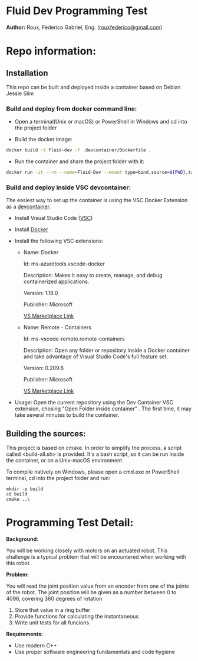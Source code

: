 # Fluid Dev Programming Test

**Author:** Roux, Federico Gabriel, Eng. (rouxfederico@gmail.com)

# Repo information:

## Installation

This repo can be built and deployed inside a container based on Debian Jessie Slim

### Build and deploy from docker command line:

- Open a terminal(Unix or macOS) or PowerShell in Windows and cd into the project folder

- Build the docker image:

```bash
docker build -t fluid-dev -f .devcontainer/Dockerfile .
```

- Run the container and share the project folder with it:

```bash
docker run -it --rm --name=Fluid-Dev --mount type=bind,source=${PWD},target=/workspace fluid-dev bash
```

### Build and deploy inside VSC devcontainer:

The easiest way to set up the container is using the VSC Docker Extension as a [devcontainer](https://code.visualstudio.com/docs/remote/containers).

- Install Visual Studio Code ([VSC](https://code.visualstudio.com/))

- Install [Docker](https://www.docker.com/) 

- Install the following VSC extensions:

    -  Name: Docker

        Id: ms-azuretools.vscode-docker

        Description: Makes it easy to create, manage, and debug containerized applications.

        Version: 1.18.0

        Publisher: Microsoft

        [VS Marketplace Link](https://marketplace.visualstudio.com/items?itemName=ms-azuretools.vscode-docker)


    - Name: Remote - Containers

        Id: ms-vscode-remote.remote-containers

        Description: Open any folder or repository inside a Docker container and take advantage of Visual Studio Code's full feature set.
        
        Version: 0.209.6
        
        Publisher: Microsoft
        
        [VS Marketplace Link](https://marketplace.visualstudio.com/items?itemName=ms-vscode-remote.remote-containers)

- Usage: Open the current repository using the Dev Container VSC extension, chosing "Open Folder inside container" . The first time, it may take several minutes to build the container.


## Building the sources:

This project is based on cmake. In order to simplify the process, a script called <build-all.sh> is provided. It's a bash script, so it can be run inside the container, or on a Unix-macOS environment.

To compile natively on Windows, please open a cmd.exe or PowerShell terminal, cd into the project folder and run:

```
mkdir -p build
cd build
cmake ..\

```


# Programming Test Detail:

**Background:**

You will be working closely with motors on an actuated robot. This challenge is a typical problem
that will be encountered when working with this robot.

**Problem:**

You will read the joint position value from an encoder from one of the joints of the robot. The
joint position will be given as a number between 0 to 4096, covering 360 degrees of rotation

1. Store that value in a ring buffer
2. Provide functions for calculating the instantaneous
3. Write unit tests for all funcions

**Requirements:**

- Use modern C++
- Use proper software engineering fundamentals and code hygiene